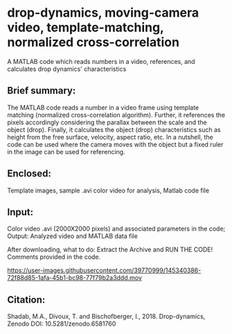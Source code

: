 # drop-dynamics, moving-camera video, template-matching, normalized cross-correlation
A MATLAB code which reads numbers in a video, references, and calculates drop dynamics' characteristics 

## Brief summary: 
The MATLAB code reads a number in a video frame using template matching (normalized cross-correlation algorithm). 
Further, it references the pixels accordingly considering the parallax between the scale and the object (drop). 
Finally, it calculates the object (drop) characteristics such as height from the free surface, velocity, aspect ratio, etc.
In a nutshell, the code can be used where the camera moves with the object but a fixed ruler in the image can be used for referencing.

## Enclosed: 
Template images, sample .avi color video for analysis, Matlab code file

## Input: 
Color video .avi (2000X2000 pixels) and associated parameters in the code; Output: Analyzed video and MATLAB data file

After downloading, what to do: Extract the Archive and RUN THE CODE! Comments provided in the code.


https://user-images.githubusercontent.com/39770999/145340386-72f88d85-1afa-45b1-bc98-77f79b2a3ddd.mov




## Citation: 
Shadab, M.A., Divoux, T. and Bischofberger, I., 2018. Drop-dynamics, Zenodo DOI: 10.5281/zenodo.6581760
